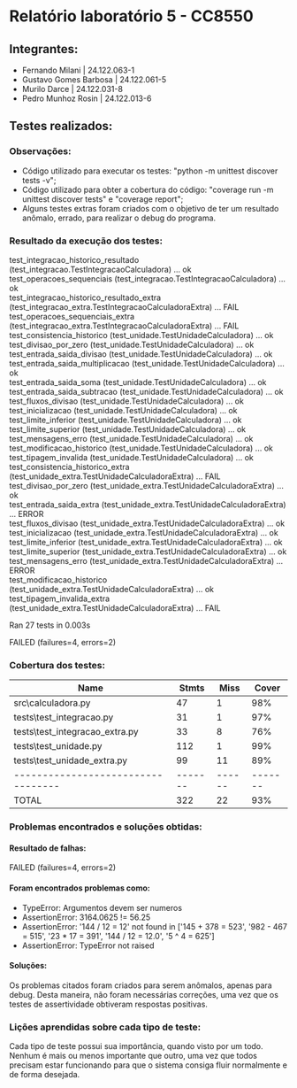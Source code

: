 # Relatório laboratório 5 - CC8550

## Integrantes:
* Fernando Milani | 24.122.063-1
* Gustavo Gomes Barbosa | 24.122.061-5
* Murilo Darce | 24.122.031-8
* Pedro Munhoz Rosin | 24.122.013-6

## Testes realizados:

### Observações:
* Código utilizado para executar os testes:
"python -m unittest discover tests -v";
* Código utilizado para obter a cobertura do código: "coverage run -m unittest discover tests" e
"coverage report";
* Alguns testes extras foram criados com o objetivo de ter um resultado anômalo, errado, para realizar o debug do programa.

### Resultado da execução dos testes:
test_integracao_historico_resultado (test_integracao.TestIntegracaoCalculadora) ... ok <br>
test_operacoes_sequenciais (test_integracao.TestIntegracaoCalculadora) ... ok <br>
test_integracao_historico_resultado_extra (test_integracao_extra.TestIntegracaoCalculadoraExtra) ... FAIL <br>
test_operacoes_sequenciais_extra (test_integracao_extra.TestIntegracaoCalculadoraExtra) ... FAIL <br>
test_consistencia_historico (test_unidade.TestUnidadeCalculadora) ... ok <br>
test_divisao_por_zero (test_unidade.TestUnidadeCalculadora) ... ok <br>
test_entrada_saida_divisao (test_unidade.TestUnidadeCalculadora) ... ok <br>
test_entrada_saida_multiplicacao (test_unidade.TestUnidadeCalculadora) ... ok <br>
test_entrada_saida_soma (test_unidade.TestUnidadeCalculadora) ... ok <br>
test_entrada_saida_subtracao (test_unidade.TestUnidadeCalculadora) ... ok <br>
test_fluxos_divisao (test_unidade.TestUnidadeCalculadora) ... ok <br>
test_inicializacao (test_unidade.TestUnidadeCalculadora) ... ok <br>
test_limite_inferior (test_unidade.TestUnidadeCalculadora) ... ok <br>
test_limite_superior (test_unidade.TestUnidadeCalculadora) ... ok <br>
test_mensagens_erro (test_unidade.TestUnidadeCalculadora) ... ok <br>
test_modificacao_historico (test_unidade.TestUnidadeCalculadora) ... ok <br>
test_tipagem_invalida (test_unidade.TestUnidadeCalculadora) ... ok <br>
test_consistencia_historico_extra (test_unidade_extra.TestUnidadeCalculadoraExtra) ... FAIL <br>
test_divisao_por_zero (test_unidade_extra.TestUnidadeCalculadoraExtra) ... ok <br>
test_entrada_saida_extra (test_unidade_extra.TestUnidadeCalculadoraExtra) ... ERROR <br>
test_fluxos_divisao (test_unidade_extra.TestUnidadeCalculadoraExtra) ... ok <br>
test_inicializacao (test_unidade_extra.TestUnidadeCalculadoraExtra) ... ok <br>
test_limite_inferior (test_unidade_extra.TestUnidadeCalculadoraExtra) ... ok <br>
test_limite_superior (test_unidade_extra.TestUnidadeCalculadoraExtra) ... ok <br>
test_mensagens_erro (test_unidade_extra.TestUnidadeCalculadoraExtra) ... ERROR <br>
test_modificacao_historico (test_unidade_extra.TestUnidadeCalculadoraExtra) ... ok <br>
test_tipagem_invalida_extra (test_unidade_extra.TestUnidadeCalculadoraExtra) ... FAIL <br>

Ran 27 tests in 0.003s

FAILED (failures=4, errors=2)

### Cobertura dos testes:

| Name                             | Stmts | Miss | Cover |
|----------------------------------|-------|------|-------|
| src\calculadora.py               | 47    | 1    | 98%   |
| tests\test_integracao.py         | 31    | 1    | 97%   |
| tests\test_integracao_extra.py   | 33    | 8    | 76%   |
| tests\test_unidade.py            | 112   | 1    | 99%   |
| tests\test_unidade_extra.py      | 99    | 11   | 89%   |
|----------------------------------|-------|------|-------|
| TOTAL                            | 322   | 22   | 93%   |

### Problemas encontrados e soluções obtidas:

#### Resultado de falhas: <br>
FAILED (failures=4, errors=2)

#### Foram encontrados problemas como:
* TypeError: Argumentos devem ser numeros
* AssertionError: 3164.0625 != 56.25
* AssertionError: '144 / 12 = 12' not found in ['145 + 378 = 523', '982 - 467 = 515', '23 * 17 = 391', '144 / 12 = 12.0', '5 ^ 4 = 625']
* AssertionError: TypeError not raised

#### Soluções:
Os problemas citados foram criados para serem anômalos, apenas para debug. Desta maneira, não foram necessárias correções, uma vez que os testes de assertividade obtiveram respostas positivas.

### Lições aprendidas sobre cada tipo de teste:

Cada tipo de teste possui sua importância, quando visto por um todo. Nenhum é mais ou menos importante que outro, uma vez que todos precisam estar funcionando para que o sistema consiga fluir normalmente e de forma desejada.

